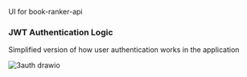 UI for book-ranker-api

### JWT Authentication Logic

Simplified version of how user authentication works in the application

![3auth drawio](https://github.com/mmazh/book-ranker-ui/assets/41888102/7825ac9a-fe88-4e96-a9d3-f3f50e1c12c0)

